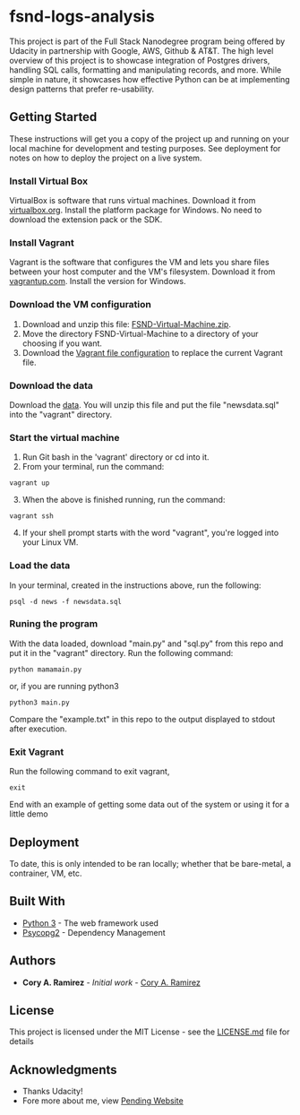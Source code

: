 # fsnd-logs-analysis

This project is part of the Full Stack Nanodegree program being offered by Udacity in partnership with Google, AWS, Github & AT&T.  The high level overview of this project is to showcase integration of Postgres drivers,
handling SQL calls, formatting and manipulating records, and more.  While simple in nature, it showcases how effective Python can be at implementing design patterns that prefer re-usability.

## Getting Started

These instructions will get you a copy of the project up and running on your local machine for development and testing purposes. See deployment for notes on how to deploy the project on a live system.

### Install Virtual Box
VirtualBox is software that runs virtual machines. Download it from [virtualbox.org](https://www.virtualbox.org/wiki/Download_Old_Builds_5_1). Install the platform package for Windows. No need to download the extension pack or the SDK.

### Install Vagrant
Vagrant is the software that configures the VM and lets you share files between your host computer and the VM's filesystem. Download it from [vagrantup.com](https://www.vagrantup.com/downloads.html). Install the version for Windows.

### Download the VM configuration
1. Download and unzip this file: [FSND-Virtual-Machine.zip](https://s3.amazonaws.com/video.udacity-data.com/topher/2018/April/5acfbfa3_fsnd-virtual-machine/fsnd-virtual-machine.zip).
2. Move the directory FSND-Virtual-Machine to a directory of your choosing if you want.
3. Download the [Vagrant file configuration](https://s3.amazonaws.com/video.udacity-data.com/topher/2019/March/5c7ebe7a_vagrant-configuration-windows/vagrant-configuration-windows.zip) to replace the current Vagrant file.

### Download the data
Download the [data](https://d17h27t6h515a5.cloudfront.net/topher/2016/August/57b5f748_newsdata/newsdata.zip). You will unzip this file and put the file "newsdata.sql" into the "vagrant" directory.

### Start the virtual machine
1. Run Git bash in the 'vagrant' directory or cd into it.
2. From your terminal, run the command:
```
vagrant up
```
3. When the above is finished running, run the command:
```
vagrant ssh
```
4. If your shell prompt starts with the word "vagrant", you're logged into your Linux VM.

### Load the data
In your terminal, created in the instructions above, run the following:
```
psql -d news -f newsdata.sql
```
 ### Runing the program
 With the data loaded, download "main.py" and "sql.py" from this repo and put it in the "vagrant" directory. Run the following command:
 ```
 python mamamain.py
 ```
 or, if you are running python3
 ```
 python3 main.py
 ```
 Compare the "example.txt" in this repo to the output displayed to stdout after execution.
 
 ### Exit Vagrant
 Run the following command to exit vagrant,
 ```
 exit
 ```

End with an example of getting some data out of the system or using it for a little demo

## Deployment

To date, this is only intended to be ran locally; whether that be bare-metal, a contrainer, VM, etc.

## Built With

* [Python 3](https://docs.python.org/3/) - The web framework used
* [Psycopg2](http://initd.org/psycopg/docs/) - Dependency Management

## Authors

* **Cory A. Ramirez** - *Initial work* - [Cory A. Ramirez](https://github.com/CoryARamirez)

## License

This project is licensed under the MIT License - see the [LICENSE.md](LICENSE.md) file for details

## Acknowledgments

* Thanks Udacity!
* Fore more about me, view [Pending Website](www.google.com)
